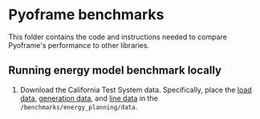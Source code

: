# Pyoframe benchmarks

This folder contains the code and instructions needed to compare Pyoframe's performance to other libraries.

## Running energy model benchmark locally

1. Download the California Test System data. Specifically, place the [load data](https://drive.google.com/file/d/1Sz8st7g4Us6oijy1UYMPUvkA1XeZlIr8/view?usp=drive_link), [generation data](https://drive.google.com/file/d/1CxLlcwAEUy-JvJQdAfVydJ1p9Ecot-4d/view?usp=drive_link), and [line data](https://github.com/staadecker/CATS-CaliforniaTestSystem/blob/master/GIS/CATS_lines.json) in the `/benchmarks/energy_planning/data`.